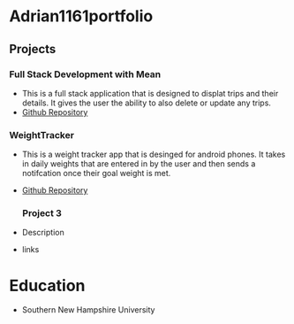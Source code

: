 # Adrian1161portfolio

## Projects
### Full Stack Development with Mean
- This is a full stack application that is designed to displat trips and their details. It gives the user the ability to also delete or update any trips.
- [Github Repository](https://github.com/Adrian1161/cs465-fullstack)

### WeightTracker
- This is a weight tracker app that is desinged for android phones. It takes in daily weights that are entered in by the user and then sends a notifcation once their goal weight is met.
- [Github Repository](https://github.com/Adrian1161/CS-360)

  ### Project 3
- Description
- links

# Education
- Southern New Hampshire University

